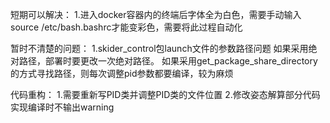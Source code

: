 短期可以解决：
1.进入docker容器内的终端后字体全为白色，需要手动输入source /etc/bash.bashrc才能变彩色，需要将此过程自动化

暂时不清楚的问题：
1.skider_control包launch文件的参数路径问题
如果采用绝对路径，部署时要更改一次绝对路径。
如果采用get_package_share_directory的方式寻找路径，则每次调整pid参数都要编译，较为麻烦

代码重构：
1.需要重新写PID类并调整PID类的文件位置
2.修改姿态解算部分代码实现编译时不输出warning
